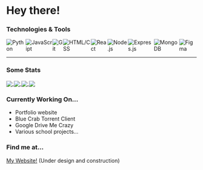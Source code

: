 # Hey there!


### Technologies & Tools
<div style="display: flex">
  <img alt="Python" src="https://img.shields.io/badge/-Python-blue"/>
  <img alt="JavaScript" src="https://img.shields.io/badge/-Javascript-yellow" />
  <img alt="Git" src="https://img.shields.io/badge/-Git-critical" />
  <img alt="HTML/CSS" src="https://img.shields.io/badge/-HTML%2FCSS-yellowgreen" />
  <img alt="React" src="https://img.shields.io/badge/-React-3e8bc3" />
  <img alt="Node.js" src="https://img.shields.io/badge/-Node-3c873a" />
  <img alt="Express.js" src="https://img.shields.io/badge/-Express-yellow" />
  <img alt="MongoDB" src="https://img.shields.io/badge/-MongoDB-4ca158" />
  <img alt="Figma" src="https://img.shields.io/badge/-Figma-8c5aee" />
</div>
<hr>

### Some Stats
<a href="https://deep.moe">
  <img align="center" src="https://github-readme-stats.vercel.app/api?username=colordepth&show_icons=true&hide=stars,contribs&count_private=true&theme=radical" />
</a>
<a href="https://deep.moe">
  <img align="center" src="https://github-readme-stats.vercel.app/api/top-langs/?username=colordepth&langs_count=7&layout=compact&theme=radical" />
</a>
<a href="https://github.com/colordepth/ar-playground">
  <img align="center" src="https://github-readme-stats.vercel.app/api/pin/?username=colordepth&repo=ar-playground&theme=radical" />
</a>
<a href="https://github.com/colordepth/custom-assembler">
  <img align="center" src="https://github-readme-stats.vercel.app/api/pin/?username=colordepth&repo=custom-assembler&theme=radical" />
</a>

### Currently Working On...
- Portfolio website
- Blue Crab Torrent Client
- Google Drive Me Crazy
- Various school projects...

### Find me at...
[My Website!](https://www.deep.moe) (Under design and construction)<br>
